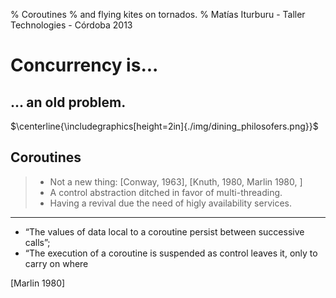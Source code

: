 % Coroutines
% and flying kites on tornados.
% Matías Iturburu - Taller Technologies - Córdoba 2013


# Concurrency is...

## ... an old problem.

$\centerline{\includegraphics[height=2in]{./img/dining_philosofers.png}}$

## Coroutines

>- Not a new thing: [Conway, 1963], [Knuth, 1980, Marlin 1980, ]
>- A control abstraction ditched in favor of multi-threading.
>- Having a revival due the need of higly availability services.

-------------------------------------------------------------

- “The values of data local to a coroutine persist between successive
calls”;
- “The execution of a coroutine is suspended as control leaves it, only to
carry on where


[Marlin 1980]
